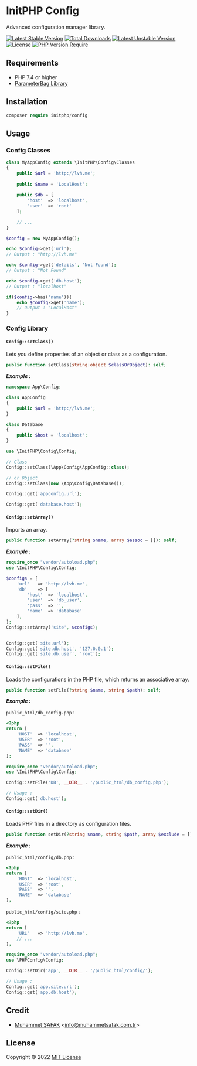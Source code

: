 # InitPHP Config

Advanced configuration manager library.

[![Latest Stable Version](http://poser.pugx.org/initphp/config/v)](https://packagist.org/packages/initphp/config) [![Total Downloads](http://poser.pugx.org/initphp/config/downloads)](https://packagist.org/packages/initphp/config) [![Latest Unstable Version](http://poser.pugx.org/initphp/config/v/unstable)](https://packagist.org/packages/initphp/config) [![License](http://poser.pugx.org/initphp/config/license)](https://packagist.org/packages/initphp/config) [![PHP Version Require](http://poser.pugx.org/initphp/config/require/php)](https://packagist.org/packages/initphp/config)

## Requirements

- PHP 7.4 or higher
- [ParameterBag Library](https://github.com/initphp/parameterbag)

## Installation

```php 
composer require initphp/config
```

## Usage

### Config Classes

```php 
class MyAppConfig extends \InitPHP\Config\Classes
{
    public $url = 'http://lvh.me';
    
    public $name = 'LocalHost';
    
    public $db = [
        'host'  => 'localhost',
        'user'  => 'root'
    ];
    
    // ...
}
```

```php 
$config = new MyAppConfig();

echo $config->get('url'); 
// Output : "http://lvh.me"

echo $config->get('details', 'Not Found'); 
// Output : "Not Found"

echo $config->get('db.host');
// Output : "localhost"

if($config->has('name')){
    echo $config->get('name');
    // Output : "LocalHost"
}
```

### Config Library

#### `Config::setClass()`

Lets you define properties of an object or class as a configuration.

```php 
public function setClass(string|object $classOrObject): self;
```

**_Example :_**

```php 
namespace App\Config;

class AppConfig
{
    public $url = 'http://lvh.me';
}

class Database 
{
    public $host = 'localhost';
}
```

```php 
use \InitPHP\Config\Config;

// Class
Config::setClass(\App\Config\AppConfig::class);

// or Object
Config::setClass(new \App\Config\Database());

Config::get('appconfig.url');

Config::get('database.host');
```

#### `Config::setArray()`

Imports an array.

```php 
public function setArray(?string $name, array $assoc = []): self;
```

**_Example :_** 

```php 
require_once "vendor/autoload.php";
use \InitPHP\Config\Config;

$configs = [
    'url'   => 'http://lvh.me',
    'db'    => [
        'host'  => 'localhost',
        'user'  => 'db_user',
        'pass'  => '',
        'name'  => 'database'
    ],
];
Config::setArray('site', $configs);


Config::get('site.url');
Config::get('site.db.host', '127.0.0.1');
Config::get('site.db.user', 'root');
```

#### `Config::setFile()`

Loads the configurations in the PHP file, which returns an associative array.

```php 
public function setFile(?string $name, string $path): self;
```

**_Example :_** 

`public_html/db_config.php` :

```php 
<?php 
return [
    'HOST'  => 'localhost',
    'USER'  => 'root',
    'PASS'  => '',
    'NAME'  => 'database'
];
```

```php 
require_once "vendor/autoload.php";
use \InitPHP\Config\Config;

Config::setFile('DB', __DIR__ . '/public_html/db_config.php');

// Usage : 
Config::get('db.host');
```

#### `Config::setDir()`

Loads PHP files in a directory as configuration files.

```php 
public function setDir(?string $name, string $path, array $exclude = []): self;
```

**_Example :_** 

`public_html/config/db.php` :

```php 
<?php 
return [
    'HOST'  => 'localhost',
    'USER'  => 'root',
    'PASS'  => '',
    'NAME'  => 'database'
];
```

`public_html/config/site.php` :

```php 
<?php 
return [
    'URL'   => 'http://lvh.me',
    // ...
];
```


```php 
require_once "vendor/autoload.php";
use \PHPConfig\Config;

Config::setDir('app', __DIR__ . '/public_html/config/');

// Usage : 
Config::get('app.site.url');
Config::get('app.db.host');
```

## Credit

- [Muhammet ŞAFAK](https://www.muhammetsafak.com.tr) <<info@muhammetsafak.com.tr>>

## License

Copyright &copy; 2022 [MIT License](./LICENSE)
